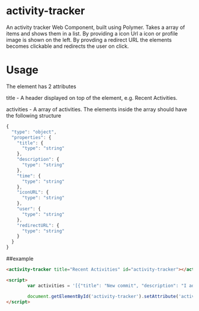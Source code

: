 # activity-tracker
An activity tracker Web Component, built using Polymer. Takes a array of items and shows them in a list. By providing a icon Url a icon or profile image is shown on the left. By provding a redirect URL the elements becomes clickable and redirects the user on click.

# Usage
The element has 2 attributes

title - A header displayed on top of the element, e.g. Recent Activities.

activities - A array of activities. The elements inside the array should have the following structure
```javascript
{
  "type": "object",
  "properties": {
    "title": {
      "type": "string"
    },
    "description": {
      "type": "string"
    },
    "time": {
      "type": "string"
    },
    "iconURL": {
      "type": "string"
    },
    "user": {
      "type": "string"
    },
    "redirectURL": {
      "type": "string"
    }
  }
}
```

##example
```html
<activity-tracker title="Recent Activities" id="activity-tracker"></activity-tracker>

<script>
        var activities = '[{"title": "New commit", "description": "I added support for ...", "time":"2015-08-06T16:30:00-08:00","iconURL":"http://mysite/myicon.jpg","user":"Peter", "redirectURL":"http://mysite/commit/1"}]';

        document.getElementById('activity-tracker').setAttribute('activities', activities);
</script>

```


